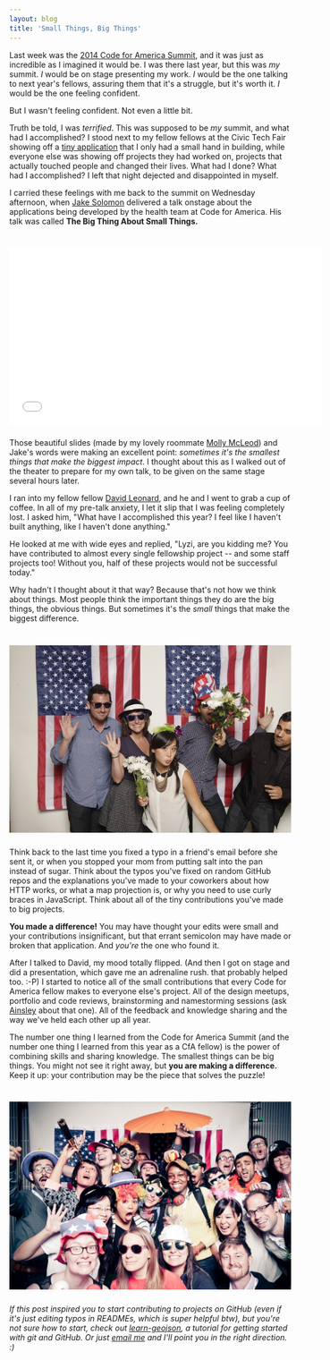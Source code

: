 ```yaml
---
layout: blog
title: 'Small Things, Big Things'
---
```


Last week was the [2014 Code for America Summit](http://www.codeforamerica.org/summit/), and it was just as incredible as I imagined it would be. I was there last year, but this was _my_ summit. _I_ would be on stage presenting my work. _I_ would be the one talking to next year's fellows, assuring them that it's a struggle, but it's worth it. _I_ would be the one feeling confident.

But I wasn't feeling confident. Not even a little bit.

Truth be told, I was _terrified_. This was supposed to be _my_ summit, and what had I accomplished? I stood next to my fellow fellows at the Civic Tech Fair showing off a [tiny application](http://streetscope.net) that I only had a small hand in building, while everyone else was showing off projects they had worked on, projects that actually touched people and changed their lives. What had I done? What had I accomplished? I left that night dejected and disappointed in myself.

I carried these feelings with me back to the summit on Wednesday afternoon, when [Jake Solomon](http://twitter.com/lippytak) delivered a talk onstage about the applications being developed by the health team at Code for America. His talk was called **The Big Thing About Small Things.**

<h1><iframe width="560" height="315" src="//www.youtube.com/embed/yViYA8IG36U" frameborder="0" allowfullscreen></iframe></h1>

Those beautiful slides (made by my lovely roommate [Molly McLeod](http://twitter.com/mollyampersand)) and Jake's words were making an excellent point: _sometimes it's the smallest things that make the biggest impact_. I thought about this as I walked out of the theater to prepare for my own talk, to be given on the same stage several hours later.

I ran into my fellow fellow [David Leonard](http://twitter.com/davidleonardii), and he and I went to grab a cup of coffee. In all of my pre-talk anxiety, I let it slip that I was feeling completely lost. I asked him, "What have I accomplished this year? I feel like I haven't built anything, like I haven't done anything."

He looked at me with wide eyes and replied, "Lyzi, are you kidding me? You have contributed to almost every single fellowship project -- and some staff projects too! Without you, half of these projects would not be successful today."

Why hadn't I thought about it that way? Because that's not how we think about things. Most people think the important things they do are the big things, the obvious things. But sometimes it's the _small_ things that make the biggest difference.

<h1><img src="/images/transitmix.jpg"></h1>

Think back to the last time you fixed a typo in a friend's email before she sent it, or when you stopped your mom from putting salt into the pan instead of sugar. Think about the typos you've fixed on random GitHub repos and the explanations you've made to your coworkers about how HTTP works, or what a map projection is, or why you need to use curly braces in JavaScript. Think about all of the tiny contributions you've made to big projects.

**You made a difference!** You may have thought your edits were small and your contributions insignificant, but that errant semicolon may have made or broken that application. And _you're_ the one who found it.

After I talked to David, my mood totally flipped. (And then I got on stage and did a presentation, which gave me an adrenaline rush. that probably helped too. :-P) I started to notice all of the small contributions that every Code for America fellow makes to everyone else's project. All of the design meetups, portfolio and code reviews, brainstorming and namestorming sessions (ask [Ainsley](http://twitter.com/ainsleywagon) about that one). All of the feedback and knowledge sharing and the way we've held each other up all year.

The number one thing I learned from the Code for America Summit (and the number one thing I learned from this year as a CfA fellow) is the power of combining skills and sharing knowledge. The smallest things can be big things. You might not see it right away, but **you are making a difference.** Keep it up: your contribution may be the piece that solves the puzzle!

<h1><img src="/images/fellows.jpg"></h1>

_If this post inspired you to start contributing to projects on GitHub (even if it's just editing typos in READMEs, which is super helpful btw), but you're not sure how to start, check out [learn-geojson](http://github.com/lyzidiamond/learn-geojson), a tutorial for getting started with git and GitHub. Or just [email me](mailto:lyzidiamond@gmail.com) and I'll point you in the right direction. :)_
